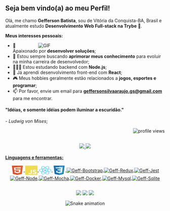 <h2 align="left">Seja bem vindo(a) ao meu Perfil!</h1>
Olá, me chamo <b>Gefferson Batista</b>, sou de Vitória da Conquista-BA, Brasil e atualmente estudo <b>Desenvolvimento Web Full-stack na Trybe</b> 🚀. 

**Meus interesses pessoais:**

  <img align="right" alt="GIF" src="https://i.pinimg.com/originals/e4/26/70/e426702edf874b181aced1e2fa5c6cde.gif" width="400px" />

- 💚 Apaixonado por **desenvolver soluções**;
- 📗 Estou sempre buscando **aprimorar meus conhecimento** para evoluir na minha carreira de desenvolvedor;
- 🧑🏻‍💻 Estou estudando backend com **Node.js**;
- 🌱 Já aprendi desenvolvimento front-end com **React**; 
- 🎮 Meus hobbies geralmente estão relacionados a **jogos, esportes e programar**;
- 📫 Por favor, envie um email para **geffersonsilvaaraujo.gs@gmail.com** para me encontrar.

<h4>"Idéias, e somente idéias podem iluminar a escuridão."</h4> - <i>Ludwig von Mises</i>;

<br />
<div align="center">
<p align="right" > <img src="https://komarev.com/ghpvc/?username=imgeff&color=000000" alt="profile views" /> </p>
  <a href="https://github.com/imgeff">
    <br>
  <img height="180em" src="https://github-readme-stats.vercel.app/api?username=imgeff&show_icons=true&theme=vision-friendly-dark&include_all_commits=true&count_private=true"/>
  <img height="180em" src="https://github-readme-stats.vercel.app/api/top-langs/?username=imgeff&layout=compact&langs_count=7&theme=vision-friendly-dark"/>
</div>
</br>
<b >Linguagens e ferramentas:</b>
  <div align="center" style="display: inline_block"><br>
  <img align="center" alt="Geff-HTML" height="30" width="40" src="https://raw.githubusercontent.com/devicons/devicon/master/icons/html5/html5-original.svg">
  <img align="center" alt="Geff-Js" height="30" width="40" src="https://raw.githubusercontent.com/devicons/devicon/master/icons/javascript/javascript-plain.svg">
  <img align="center" alt="Geff-React" height="30" width="40" src="https://raw.githubusercontent.com/devicons/devicon/master/icons/react/react-original.svg">
  <img align="center" alt="Geff-CSS" height="30" width="40" src="https://raw.githubusercontent.com/devicons/devicon/master/icons/css3/css3-original.svg">
  <img align="center" alt="Geff-Bootstrap" height="30" width="40" src="https://cdn.jsdelivr.net/gh/devicons/devicon/icons/bootstrap/bootstrap-original.svg" />
  <img align="center" alt="Geff-Redux" height="30" width="40" src="https://cdn.jsdelivr.net/gh/devicons/devicon/icons/redux/redux-original.svg" />
  <img align="center" alt="Geff-Jest" height="30" width="40" src="https://cdn.jsdelivr.net/gh/devicons/devicon/icons/jest/jest-plain.svg" />
  <img align="center" alt="Geff-Node" height="30" width="40" src="https://cdn.jsdelivr.net/gh/devicons/devicon/icons/nodejs/nodejs-original.svg" />
  <img align="center" alt="Geff-Mocha" height="30" width="40" src="https://cdn.jsdelivr.net/gh/devicons/devicon/icons/mocha/mocha-plain.svg" />
  <img align="center" alt="Geff-Docker" height="30" width="40" src="https://cdn.jsdelivr.net/gh/devicons/devicon/icons/docker/docker-plain-wordmark.svg" />
  <img align="center" alt="Geff-Mysql" height="30" width="40" src="https://cdn.jsdelivr.net/gh/devicons/devicon/icons/mysql/mysql-original.svg" />
  <img align="center" alt="Geff-Sqlite" height="30" width="40" src="https://cdn.jsdelivr.net/gh/devicons/devicon/icons/sqlite/sqlite-original.svg" />
                                
</div>
  
  ##
 
  <div align="center" > 
  <a href="https://www.instagram.com/batistgeff/" target="_blank"><img src="https://img.shields.io/badge/-Instagram-%23E4405F?style=for-the-badge&logo=instagram&logoColor=white" target="_blank"></a>
  <a href = "mailto:geffersonsilvaaraujo.gs@gmail.com"><img src="https://img.shields.io/badge/-Gmail-%23333?style=for-the-badge&logo=gmail&logoColor=white" target="_blank"></a>
  <a href="https://www.linkedin.com/in/imgeff" target="_blank"><img src="https://img.shields.io/badge/-LinkedIn-%230077B5?style=for-the-badge&logo=linkedin&logoColor=white" target="_blank"></a> 
    
![Snake animation](https://github.com/imgeff/imgeff/blob/output/github-contribution-grid-snake.svg)
 
</div>
